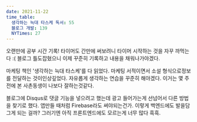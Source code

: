 ```yaml
---
date: 2021-11-22
time_table:
  생각하는 늑대 타스케 독서: 55
  블로그 개발: 139
  NYTimes: 27
---
```


오랜만에 공부 시간 기록! 타이머도 간만에 써보려니 타이머 시작하는 것을 자꾸 까먹는다 :( 블로그 틀도잡혔으니 이제 꾸준히 기록하고 내용을 채워나가야겠다.

마케팅 책인 '생각하는 늑대 타스케'를 다 읽었다. 마케팅 서적이면서 소설 형식으로정보를 전달하는 것이인상깊었다. 자유롭게 생각하는 연습을 꾸준히 해야겠다. 이거는 몇 주전에 본 사촌동생이 나보다 잘하는것같다.

블로그에 Disqus로 댓글 기능을 넣으려고 했는데 광고 들어가는게 선넘어서 다른 방법을 찾기로 했다. 앱만들 때처럼 Firebase라도 써야되는건가. 이렇게 백엔드에도 발을담그게 되는 걸까? 그러기엔 아직 프론트엔드에도 모르는게 너무 많다 흑흑.
